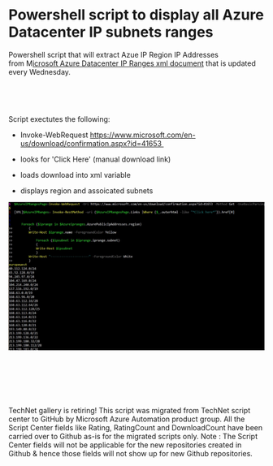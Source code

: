 ﻿Powershell script to display all Azure Datacenter IP subnets ranges
===================================================================

            

Powershell script that will extract Azue IP Region IP Addresses from M[icrosoft Azure Datacenter IP Ranges xml document](https://www.microsoft.com/en-us/download/details.aspx?id=41653) that is updated every Wednesday.


 


 


Script exectutes the following:


  *  Invoke-WebRequest https://www.microsoft.com/en-us/download/confirmation.aspx?id=41653 

  *  looks for 'Click Here' (manual download link) 
  *  loads download into xml variable 
  *  displays region and assoicated subnets 





![Image](https://github.com/azureautomation/powershell-script-to-display-all-azure-datacenter-ip-subnets-ranges/raw/master/ipscrape.jpg)


 


 

 

        
    
TechNet gallery is retiring! This script was migrated from TechNet script center to GitHub by Microsoft Azure Automation product group. All the Script Center fields like Rating, RatingCount and DownloadCount have been carried over to Github as-is for the migrated scripts only. Note : The Script Center fields will not be applicable for the new repositories created in Github & hence those fields will not show up for new Github repositories.
